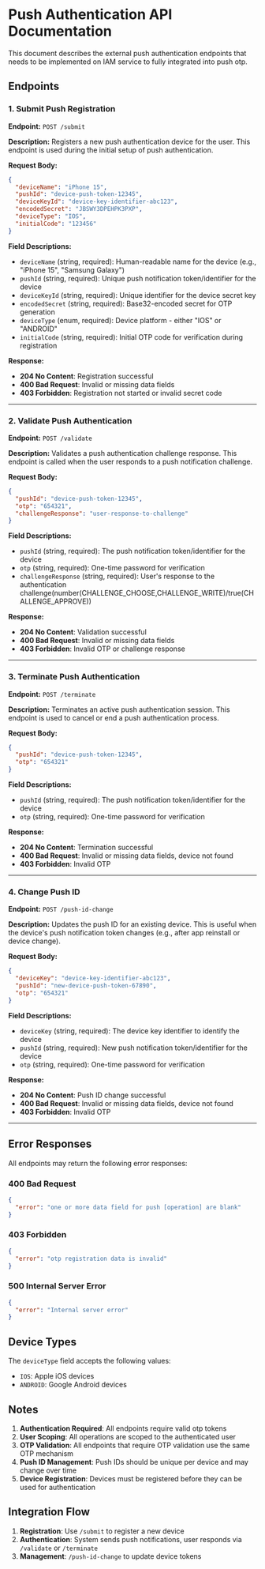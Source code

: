 # Push Authentication API Documentation

This document describes the external push authentication endpoints that needs to be implemented on IAM service to fully integrated into push otp.

## Endpoints

### 1. Submit Push Registration

**Endpoint:** `POST /submit`

**Description:** Registers a new push authentication device for the user. This endpoint is used during the initial setup of push authentication.

**Request Body:**

```json
{
  "deviceName": "iPhone 15",
  "pushId": "device-push-token-12345",
  "deviceKeyId": "device-key-identifier-abc123",
  "encodedSecret": "JBSWY3DPEHPK3PXP",
  "deviceType": "IOS",
  "initialCode": "123456"
}
```

**Field Descriptions:**

- `deviceName` (string, required): Human-readable name for the device (e.g., "iPhone 15", "Samsung Galaxy")
- `pushId` (string, required): Unique push notification token/identifier for the device
- `deviceKeyId` (string, required): Unique identifier for the device secret key
- `encodedSecret` (string, required): Base32-encoded secret for OTP generation
- `deviceType` (enum, required): Device platform - either "IOS" or "ANDROID"
- `initialCode` (string, required): Initial OTP code for verification during registration

**Response:**

- **204 No Content**: Registration successful
- **400 Bad Request**: Invalid or missing data fields
- **403 Forbidden**: Registration not started or invalid secret code

---

### 2. Validate Push Authentication

**Endpoint:** `POST /validate`

**Description:** Validates a push authentication challenge response. This endpoint is called when the user responds to a push notification challenge.

**Request Body:**

```json
{
  "pushId": "device-push-token-12345",
  "otp": "654321",
  "challengeResponse": "user-response-to-challenge"
}
```

**Field Descriptions:**

- `pushId` (string, required): The push notification token/identifier for the device
- `otp` (string, required): One-time password for verification
- `challengeResponse` (string, required): User's response to the authentication challenge(number(CHALLENGE_CHOOSE,CHALLENGE_WRITE)/true(CHALLENGE_APPROVE))

**Response:**

- **204 No Content**: Validation successful
- **400 Bad Request**: Invalid or missing data fields
- **403 Forbidden**: Invalid OTP or challenge response
---

### 3. Terminate Push Authentication

**Endpoint:** `POST /terminate`

**Description:** Terminates an active push authentication session. This endpoint is used to cancel or end a push authentication process.

**Request Body:**

```json
{
  "pushId": "device-push-token-12345",
  "otp": "654321"
}
```

**Field Descriptions:**

- `pushId` (string, required): The push notification token/identifier for the device
- `otp` (string, required): One-time password for verification

**Response:**

- **204 No Content**: Termination successful
- **400 Bad Request**: Invalid or missing data fields, device not found
- **403 Forbidden**: Invalid OTP
---

### 4. Change Push ID

**Endpoint:** `POST /push-id-change`

**Description:** Updates the push ID for an existing device. This is useful when the device's push notification token changes (e.g., after app reinstall or device change).

**Request Body:**

```json
{
  "deviceKey": "device-key-identifier-abc123",
  "pushId": "new-device-push-token-67890",
  "otp": "654321"
}
```

**Field Descriptions:**

- `deviceKey` (string, required): The device key identifier to identify the device
- `pushId` (string, required): New push notification token/identifier for the device
- `otp` (string, required): One-time password for verification

**Response:**

- **204 No Content**: Push ID change successful
- **400 Bad Request**: Invalid or missing data fields, device not found
- **403 Forbidden**: Invalid OTP

---

## Error Responses

All endpoints may return the following error responses:

### 400 Bad Request

```json
{
  "error": "one or more data field for push [operation] are blank"
}
```

### 403 Forbidden

```json
{
  "error": "otp registration data is invalid"
}
```

### 500 Internal Server Error

```json
{
  "error": "Internal server error"
}
```

## Device Types

The `deviceType` field accepts the following values:

- `IOS`: Apple iOS devices
- `ANDROID`: Google Android devices

## Notes

1. **Authentication Required**: All endpoints require valid otp tokens
2. **User Scoping**: All operations are scoped to the authenticated user
3. **OTP Validation**: All endpoints that require OTP validation use the same OTP mechanism
4. **Push ID Management**: Push IDs should be unique per device and may change over time
5. **Device Registration**: Devices must be registered before they can be used for authentication

## Integration Flow

1. **Registration**: Use `/submit` to register a new device
2. **Authentication**: System sends push notifications, user responds via `/validate` or `/terminate`
3. **Management**: `/push-id-change` to update device tokens
